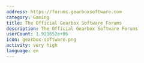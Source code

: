 ```yaml
---
address: https://forums.gearboxsoftware.com
category: Gaming
title: The Official Gearbox Software Forums
description: The Official Gearbox Software Forums
userCount: 1.921652e+06
icon: gearbox-software.png
activity: very high
language: en
---
```

